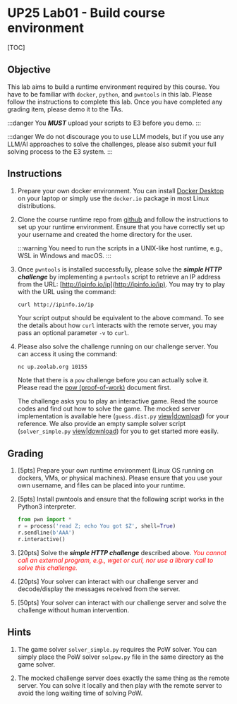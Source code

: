 # UP25 Lab01 - Build course environment

[TOC]

## Objective

This lab aims to build a runtime environment required by this course. You have to be familiar with `docker`, `python`, and `pwntools` in this lab. Please follow the instructions to complete this lab. Once you have completed any grading item, please demo it to the TAs.

:::danger
You **_MUST_** upload your scripts to E3 before you demo.
:::

:::danger
We do not discourage you to use LLM models, but if you use any LLM/AI approaches to solve the challenges, please also submit your full solving process to the E3 system.
:::

## Instructions

1. Prepare your own docker environment. You can install [Docker Desktop](https://www.docker.com/products/docker-desktop/) on your laptop or simply use the `docker.io` package in most Linux distributions.

1. Clone the course runtime repo from [github](https://github.com/chunying/up-runtime) and follow the instructions to set up your runtime environment. Ensure that you have correctly set up your username and created the home directory for the user.

   :::warning
   You need to run the scripts in a UNIX-like host runtime, e.g., WSL in Windows and macOS.
   :::

1. Once `pwntools` is installed successfully, please solve the **_simple HTTP challenge_** by implementing a `pwntools` script to retrieve an IP address from the URL: [http://ipinfo.io/ip](http://ipinfo.io/ip). You may try to play with the URL using the command:

   ```sh
   curl http://ipinfo.io/ip
   ```

   Your script output should be equivalent to the above command. To see the details about how `curl` interacts with the remote server, you may pass an optional parameter `-v` to `curl`.

1. Please also solve the challenge running on our challenge server. You can access it using the command:

   ```
   nc up.zoolab.org 10155
   ```

   Note that there is a `pow` challenge before you can actually solve it. Please read the [pow (proof-of-work)](https://md.zoolab.org/s/EHSmQ0szV) document first.

   The challenge asks you to play an interactive game. Read the source codes and find out how to solve the game. The mocked server implementation is available here (`guess.dist.py` [view](https://up.zoolab.org/code.html?file=unixprog/lab01/guess.dist.py)|[download](https://up.zoolab.org/unixprog/lab01/guess.dist.py)) for your reference. We also provide an empty sample solver script (`solver_simple.py` [view](https://up.zoolab.org/code.html?file=unixprog/lab01/solver_sample.py)|[download](https://up.zoolab.org/unixprog/lab01/solver_sample.py)) for you to get started more easily.

## Grading

1. [5pts] Prepare your own runtime environment (Linux OS running on dockers, VMs, or physical machines). Please ensure that you use your own username, and files can be placed into your runtime.

1. [5pts] Install pwntools and ensure that the following script works in the Python3 interpreter.

   ```python
   from pwn import *
   r = process('read Z; echo You got $Z', shell=True)
   r.sendline(b'AAA')
   r.interactive()
   ```

1. [20pts] Solve the **_simple HTTP challenge_** described above.
   <i style="color: red">You cannot call an external program, e.g., wget or curl, nor use a library call to solve this challenge.</i>

1. [20pts] Your solver can interact with our challenge server and decode/display the messages received from the server.

1. [50pts] Your solver can interact with our challenge server and solve the challenge without human intervention.

## Hints

1. The game solver `solver_simple.py` requires the PoW solver. You can simply place the PoW solver `solpow.py` file in the same directory as the game solver.

1. The mocked challenge server does exactly the same thing as the remote server. You can solve it locally and then play with the remote server to avoid the long waiting time of solving PoW.
